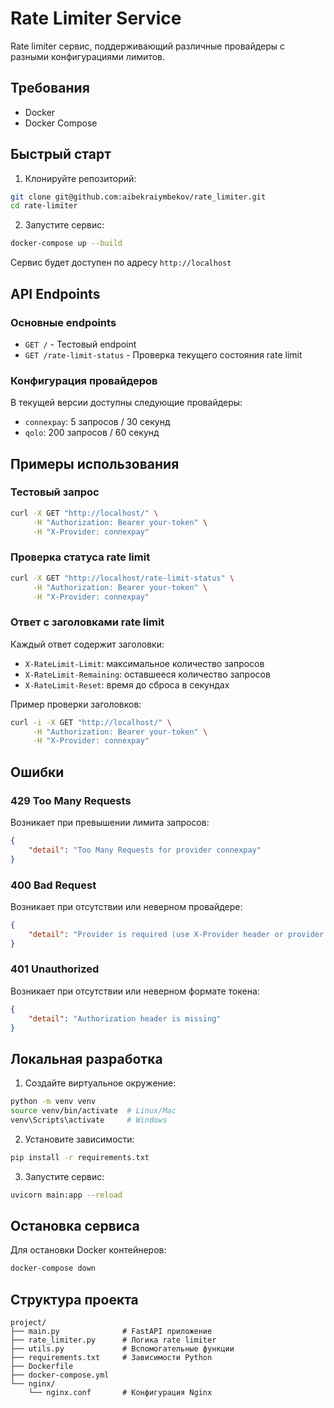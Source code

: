 # Rate Limiter Service

Rate limiter сервис, поддерживающий различные провайдеры с разными конфигурациями лимитов.

## Требования

- Docker
- Docker Compose

## Быстрый старт

1. Клонируйте репозиторий:
```bash
git clone git@github.com:aibekraiymbekov/rate_limiter.git
cd rate-limiter
```

2. Запустите сервис:
```bash
docker-compose up --build
```

Сервис будет доступен по адресу `http://localhost`

## API Endpoints

### Основные endpoints

- `GET /` - Тестовый endpoint
- `GET /rate-limit-status` - Проверка текущего состояния rate limit

### Конфигурация провайдеров

В текущей версии доступны следующие провайдеры:

- `connexpay`: 5 запросов / 30 секунд
- `qolo`: 200 запросов / 60 секунд

## Примеры использования

### Тестовый запрос

```bash
curl -X GET "http://localhost/" \
     -H "Authorization: Bearer your-token" \
     -H "X-Provider: connexpay"
```

### Проверка статуса rate limit

```bash
curl -X GET "http://localhost/rate-limit-status" \
     -H "Authorization: Bearer your-token" \
     -H "X-Provider: connexpay"
```

### Ответ с заголовками rate limit

Каждый ответ содержит заголовки:
- `X-RateLimit-Limit`: максимальное количество запросов
- `X-RateLimit-Remaining`: оставшееся количество запросов
- `X-RateLimit-Reset`: время до сброса в секундах

Пример проверки заголовков:
```bash
curl -i -X GET "http://localhost/" \
     -H "Authorization: Bearer your-token" \
     -H "X-Provider: connexpay"
```

## Ошибки

### 429 Too Many Requests
Возникает при превышении лимита запросов:
```json
{
    "detail": "Too Many Requests for provider connexpay"
}
```

### 400 Bad Request
Возникает при отсутствии или неверном провайдере:
```json
{
    "detail": "Provider is required (use X-Provider header or provider query parameter)"
}
```

### 401 Unauthorized
Возникает при отсутствии или неверном формате токена:
```json
{
    "detail": "Authorization header is missing"
}
```

## Локальная разработка

1. Создайте виртуальное окружение:
```bash
python -m venv venv
source venv/bin/activate  # Linux/Mac
venv\Scripts\activate     # Windows
```

2. Установите зависимости:
```bash
pip install -r requirements.txt
```

3. Запустите сервис:
```bash
uvicorn main:app --reload
```

## Остановка сервиса

Для остановки Docker контейнеров:
```bash
docker-compose down
```

## Структура проекта

```
project/
├── main.py              # FastAPI приложение
├── rate_limiter.py      # Логика rate limiter
├── utils.py             # Вспомогательные функции
├── requirements.txt     # Зависимости Python
├── Dockerfile          
├── docker-compose.yml   
└── nginx/
    └── nginx.conf       # Конфигурация Nginx
```